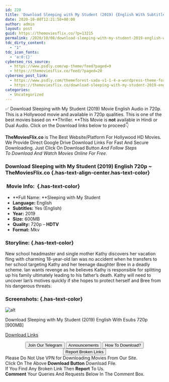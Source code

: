 ```yaml
---
id: 220
title: 'Download Sleeping with My Student (2019) {English With Subtitles} HDTV 720p [600MB]'
date: 2020-10-08T12:21:58+00:00
author: admin
layout: post
guid: https://themoviesflix.co/?p=13215
permalink: /2020/10/08/download-sleeping-with-my-student-2019-english-with-subtitles-hdtv-720p-600mb/
tdc_dirty_content:
  - "1"
tdc_icon_fonts:
  - 'a:0:{}'
cyberseo_rss_source:
  - https://www.psdly.com/wp-theme/feed?paged=9
  - https://themoviesflix.co/feed/?paged=20
cyberseo_post_link:
  - https://www.psdly.com/themeforest-sada-v1-1-4-a-wordpress-theme-for-blog-shop-22930505
  - https://themoviesflix.co/download-sleeping-with-my-student-2019-english-720p/
categories:
  - Uncategorized
---
```

✅ Download Sleeping with My Student (2019) Movie&nbsp;English Audio in&nbsp;720p. This is a Hollywood movie and available in&nbsp;720p&nbsp;qualities. This is one of the best movies based on&nbsp;**Thriller.&nbsp;**This Movie is&nbsp;**not**&nbsp;available in Hindi or Dual Audio.&nbsp;Click on the Download links below to proceed👇

**TheMoviesFlix.co**&nbsp;is The Best Website/Platform For Hollywood HD Movies. We Provide Direct Google Drive Download Links For Fast And Secure Downloading. Just Click On Download Button&nbsp;_And Follow Steps To&nbsp;Download And Watch Movies Online For Free_.

### Download Sleeping with My Student (2019) English 720p ~ TheMoviesFlix.co {.has-text-align-center.has-text-color}

### &nbsp;Movie Info:&nbsp; {.has-text-color}

  * **Full Name:&nbsp;**Sleeping with My Student
  * **Language:**&nbsp;English
  * **Subtitles:**&nbsp;Yes (English)
  * **Year:**&nbsp;2019
  * **Size:** 600MB
  * **Quality:**&nbsp;720p –&nbsp;**HDTV**
  * **Format:**&nbsp;Mkv

### Storyline: {.has-text-color}

New school headmaster and single mother Kathy discovers her vacation fling with charming 18-year-old Ian was no accident when he transfers to her school targeting Kathy and her teenage daughter Bree in a deadly scheme. Ian wants revenge as he believes Kathy is responsible for splitting up his family ultimately leading to his father’s death. Kathy will need to uncover Ian’s motives quickly if she hopes to protect herself and Bree from his dangerous threats.

### Screenshots: {.has-text-color}<figure class="wp-block-image">

![alt](https://i.ibb.co/3NL7tz8/5e0a1aa9c35fa-1.jpg) </figure> 

<p class="has-text-align-center has-text-color has-medium-font-size">
  Download Sleeping with My Student (2019) English With Esubs 720p [900MB]
</p>

<span class="mb-center maxbutton-3-center"><span class="maxbutton-3-container mb-container"><a class="maxbutton-3 maxbutton maxbutton-post-button" target="_blank" rel="nofollow noopener noreferrer" href="https://coinquint.com/a12778/"><span class="mb-text">Download Links</span></a></span></span>

<center>
</center>

<center>
  <a href="https://t.me/themoviesflixcom" target="_blank" data-wpel-link="external" rel="nofollow external noopener noreferrer"><button class="button button5">Join Our Telegram</button></a> <a href="https://themoviesflix.co/download-sleeping-with-my-student-2019-english-720p/#" target="_blank" data-wpel-link="external" rel="nofollow external noopener noreferrer"><button class="button button5">Announcements</button></a> <a href="https://themoviesflix.com/how-to-download/" target="_blank" data-wpel-link="external" rel="nofollow external noopener noreferrer"><button class="button button5">How To Download?</button></a> <a href="https://themoviesflix.co/download-sleeping-with-my-student-2019-english-720p/#" target="_blank" data-wpel-link="external" rel="nofollow external noopener noreferrer"><button class="button button5">Report Broken Links</button></a>
</center>

<div class="alert alert-danger">
  Please Do Not Use VPN for Downloading Movies From Our Site.
</div>

<div class="alert alert-success">
  Click On The Above <strong>Download Button</strong> Download File.
</div>

<div class="alert alert-warning">
  If You Find Any Broken Link Then <strong>Report</strong> To Us.
</div>

<div class="alert alert-info">
  <strong>Comment</strong> Your Queries And Requests Below In The Comment Box.
</div>